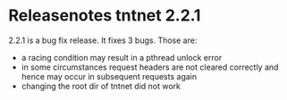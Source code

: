 Releasenotes tntnet 2.2.1
=========================

2.2.1 is a bug fix release. It fixes 3 bugs. Those are:

 - a racing condition may result in a pthread unlock error
 - in some circumstances request headers are not cleared correctly and hence may occur in subsequent requests again
 - changing the root dir of tntnet did not work
